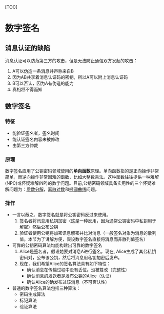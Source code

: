 [TOC]

# 数字签名

## 消息认证的缺陷

消息认证可以防范第三方的攻击，但是无法防止通信双方发起的攻击：

1. A可以伪造一条消息并声称来自B
2. 因为AB共享着消息认证码的密钥，所以A可以附上消息认证码
3. B可以否认，因为A有伪造的能力
4. 真相将不得而知

## 数字签名

### 特征

+ 能验证签名者，签名时间
+ 能认证签名内容未被修改
+ 由第三方仲裁

### 原理

数字签名应用了公钥密码领域使用的**单向函数**原理。单向函数指的是正向操作非常简单，而逆向操作非常困难的函数，比如大整数乘法。这种函数往往提供一种难解(NPC)或怀疑难解(NP)的数学问题。目前,公钥密码领域具备实用性的三个怀疑难解问题为：[质数分解](https://zh.wikipedia.org/wiki/%E8%B4%A8%E6%95%B0%E5%88%86%E8%A7%A3)，[离散对数](https://zh.wikipedia.org/wiki/%E7%A6%BB%E6%95%A3%E5%AF%B9%E6%95%B0)和[椭圆曲线](https://zh.wikipedia.org/wiki/%E6%A4%AD%E5%9C%86%E6%9B%B2%E7%BA%BF)问题。

### 操作

+ 一言以蔽之，数字签名就是将公钥密码反过来使用。
  1. 签名者将讯息用私钥加密（这是一种反用，因为通常公钥密码中私钥用于解密）然后公布公钥
  2. 验证者使用公钥将加密讯息解密并比对消息（一般签名对象为消息的散列值。本节为了讲解方便，假设数字签名直接将消息而非散列值签名）
+ 可靠的公钥密码算法均能构建出可靠的数字签名
  1. Alice是签名者，假设她要对消息A进行签名。现在, Alice生成了其公私钥密码对，公布该公钥，然后将消息用私钥加密后发布。
  2. 现在，我们希望Alice的签名算法具有如下特性：
     + 确认消息在传输过程中没有丢位，没被篡改（完整性）
     + 确认消息的发送者是发布公钥的Alice（认证）
     + 确认Alice的确发布过该消息（不可否认性）
+ 普通的数字签名算法包括三种算法：
  - 密码生成算法
  - 标记算法
  - 验证算法

